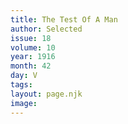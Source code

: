 ```yaml
---
title: The Test Of A Man
author: Selected
issue: 18
volume: 10
year: 1916
month: 42
day: V
tags:
layout: page.njk
image:
---
```

